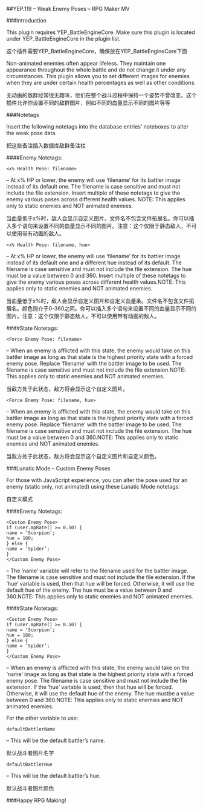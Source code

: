##YEP.119 – Weak Enemy Poses – RPG Maker MV

###Introduction

This plugin requires YEP_BattleEngineCore. Make sure this plugin is located under YEP_BattleEngineCore in the plugin list.

这个插件需要YEP_BattleEngineCore，确保放在YEP_BattleEngineCore下面

Non-animated enemies often appear lifeless. They maintain one appearance throughout the whole battle and do not change it under any circumstances. This plugin allows you to set different images for enemies when they are under certain health percentages as well as other conditions.

无动画的敌群经常很无趣味，他们在整个战斗过程中保持一个姿势不曾改变。这个插件允许你设置不同的敌群图片，例如不同的血量显示不同的图片等等

###Notetags

Insert the following notetags into the database entries’ noteboxes to alter the weak pose data.

把这些备注插入数据库敌群备注栏

####Enemy Notetags:

	<x% Health Pose: filename>
– At x% HP or lower, the enemy will use ‘filename’ for its battler image instead of its default one. The filename is case sensitive and must not include the file extension. Insert multiple of these notetags to give the enemy various poses across different health values. NOTE: This applies only to static enemies and NOT animated enemies.

当血量低于x%时，敌人会显示自定义图片。文件名不包含文件拓展名。你可以插入多个语句来设置不同的血量显示不同的图片。注意：这个仅限于静态敌人，不可以使用带有动画的敌人。

	<x% Health Pose: filename, hue>
– At x% HP or lower, the enemy will use ‘filename’ for its battler image instead of its default one and a different hue instead of its default. The filename is case sensitive and must not include the file extension. The hue must be a value between 0 and 360. Insert multiple of these notetags to give the enemy various poses across different health values.NOTE: This applies only to static enemies and NOT animated enemies.


当血量低于x%时，敌人会显示自定义图片和自定义血量条。文件名不包含文件拓展名。颜色则介于0-360之间。你可以插入多个语句来设置不同的血量显示不同的图片。注意：这个仅限于静态敌人，不可以使用带有动画的敌人。

####State Notetags:

	<Force Enemy Pose: filename>
– When an enemy is afflicted with this state, the enemy would take on this battler image as long as that state is the highest priority state with a forced enemy pose. Replace ‘filename’ with the battler image to be used. The filename is case sensitive and must not include the file extension.NOTE: This applies only to static enemies and NOT animated enemies.

当敌方处于此状态，敌方将会显示这个自定义图片。

	<Force Enemy Pose: filename, hue>
– When an enemy is afflicted with this state, the enemy would take on this battler image as long as that state is the highest priority state with a forced enemy pose. Replace ‘filename’ with the battler image to be used. The filename is case sensitive and must not include the file extension. The hue must be a value between 0 and 360.NOTE: This applies only to static enemies and NOT animated enemies.

当敌方处于此状态，敌方将会显示这个自定义图片和自定义颜色。

###Lunatic Mode – Custom Enemy Poses

For those with JavaScript experience, you can alter the pose used for an enemy (static only, not animated) using these Lunatic Mode notetags:

自定义模式

####Enemy Notetags:

	<Custom Enemy Pose>
	if (user.mpRate() >= 0.50) {
	name = ‘Scorpion’;
	hue = 180;
	} else {
	name = ‘Spider’;
	}
	</Custom Enemy Pose>
– The ‘name’ variable will refer to the filename used for the battler image. The filename is case sensitive and must not include the file extension. If the ‘hue’ variable is used, then that hue will be forced. Otherwise, it will use the default hue of the enemy. The hue must be a value between 0 and 360.NOTE: This applies only to static enemies and NOT animated enemies.


####State Notetags:

	<Custom Enemy Pose>
	if (user.mpRate() >= 0.50) {
	name = ‘Scorpion’;
	hue = 180;
	} else {
	name = ‘Spider’;
	}
	</Custom Enemy Pose>
– When an enemy is afflicted with this state, the enemy would take on the ‘name’ image as long as that state is the highest priority state with a forced enemy pose. The filename is case sensitive and must not include the file extension. If the ‘hue’ variable is used, then that hue will be forced. Otherwise, it will use the default hue of the enemy. The hue mustbe a value between 0 and 360.NOTE: This applies only to static enemies and NOT animated enemies.

For the other variable to use:

	defaultBattlerName
– This will be the default battler’s name.

默认战斗者图片名字

	defaultBattlerHue
– This will be the default battler’s hue.

默认战斗者图片颜色

###Happy RPG Making!